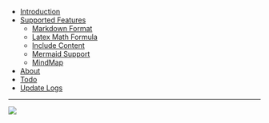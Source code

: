 - [Introduction]()
- [Supported Features](/Supported_Features)
  - [Markdown Format](/Markdown_Format)
  - [Latex Math Formula](/Latex_Math_Formula)
  - [Include Content](/Include_Content)
  - [Mermaid Support](/Mermaid_Support)
  - [MindMap](/mindmap)
- [About](/about)
- [Todo](/todo)
- [Update Logs](/update_log)


---

[![](https://img.shields.io/badge/%2B-Edit%20Sidebar-brightgreen)](https://github.com/junxnone/twiki/issues/2)

